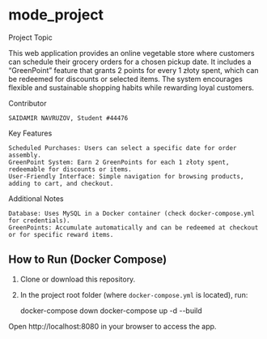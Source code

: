 # mode_project

Project Topic

This web application provides an online vegetable store where customers can schedule their grocery orders for a chosen pickup date. It includes a “GreenPoint” feature that grants 2 points for every 1 złoty spent, which can be redeemed for discounts or selected items. The system encourages flexible and sustainable shopping habits while rewarding loyal customers.

Contributor

    SAIDAMIR NAVRUZOV, Student #44476

Key Features

    Scheduled Purchases: Users can select a specific date for order assembly.
    GreenPoint System: Earn 2 GreenPoints for each 1 złoty spent, redeemable for discounts or items.
    User-Friendly Interface: Simple navigation for browsing products, adding to cart, and checkout.


Additional Notes

    Database: Uses MySQL in a Docker container (check docker-compose.yml for credentials).
    GreenPoints: Accumulate automatically and can be redeemed at checkout or for specific reward items.

## How to Run (Docker Compose)

1. Clone or download this repository.
2. In the project root folder (where `docker-compose.yml` is located), run:

   docker-compose down
   docker-compose up -d --build

Open http://localhost:8080 in your browser to access the app.

